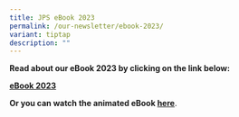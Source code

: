 ```yaml
---
title: JPS eBook 2023
permalink: /our-newsletter/ebook-2023/
variant: tiptap
description: ""
---
```

<p><strong>Read about our eBook 2023 by clicking on the link below:</strong>
</p>
<p><strong><a href="https://go.gov.sg/ebook2023" rel="noopener noreferrer nofollow" target="_blank">eBook 2023</a></strong>
</p>
<p><strong>Or you can watch the animated eBook <a href="https://go.gov.sg/jpsebook2023" rel="noopener noreferrer nofollow" target="_blank">here</a></strong>.</p>
